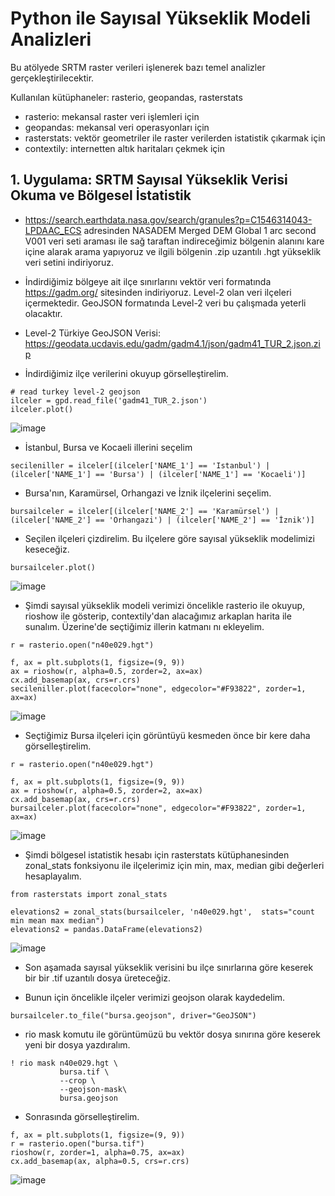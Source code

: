 # Python ile Sayısal Yükseklik Modeli Analizleri

Bu atölyede SRTM raster verileri işlenerek bazı temel analizler gerçekleştirilecektir. 

Kullanılan kütüphaneler: rasterio, geopandas, rasterstats

* rasterio: mekansal raster veri işlemleri için
* geopandas: mekansal veri operasyonları için
* rasterstats: vektör geometriler ile raster verilerden istatistik çıkarmak için
* contextily: internetten altık haritaları çekmek için

## 1. Uygulama: SRTM Sayısal Yükseklik Verisi Okuma ve Bölgesel İstatistik

* https://search.earthdata.nasa.gov/search/granules?p=C1546314043-LPDAAC_ECS  adresinden NASADEM Merged DEM Global 1 arc second V001 veri seti araması ile sağ taraftan indireceğimiz bölgenin alanını kare içine alarak arama yapıyoruz ve ilgili bölgenin .zip uzantılı .hgt yükseklik veri setini indiriyoruz. 

* İndirdiğimiz bölgeye ait ilçe sınırlarını vektör veri formatında https://gadm.org/ sitesinden indiriyoruz. Level-2 olan veri ilçeleri içermektedir. GeoJSON formatında Level-2 veri bu çalışmada yeterli olacaktır. 
* Level-2 Türkiye GeoJSON Verisi: https://geodata.ucdavis.edu/gadm/gadm4.1/json/gadm41_TUR_2.json.zip

* İndirdiğimiz ilçe verilerini okuyup görselleştirelim.

```
# read turkey level-2 geojson
ilceler = gpd.read_file('gadm41_TUR_2.json')
ilceler.plot()
```
![image](https://user-images.githubusercontent.com/3392893/222678591-ee60052e-65e3-45e1-b73e-b04ca8222e45.png)

* İstanbul, Bursa ve Kocaeli illerini seçelim

```
secileniller = ilceler[(ilceler['NAME_1'] == 'Istanbul') | (ilceler['NAME_1'] == 'Bursa') | (ilceler['NAME_1'] == 'Kocaeli')]
```

* Bursa'nın, Karamürsel, Orhangazi ve İznik ilçelerini seçelim.

```
bursailceler = ilceler[(ilceler['NAME_2'] == 'Karamürsel') | (ilceler['NAME_2'] == 'Orhangazi') | (ilceler['NAME_2'] == 'İznik')]
```

* Seçilen ilçeleri çizdirelim. Bu ilçelere göre sayısal yükseklik modelimizi keseceğiz.

```
bursailceler.plot()
```

![image](https://user-images.githubusercontent.com/3392893/222681732-750aa630-a71e-4aa8-ad88-2ba469d29707.png)

* Şimdi sayısal yükseklik modeli verimizi öncelikle rasterio ile okuyup, rioshow ile gösterip, contextily'dan alacağımız arkaplan harita ile sunalım. Üzerine'de seçtiğimiz illerin katmanı nı ekleyelim. 

```
r = rasterio.open("n40e029.hgt")

f, ax = plt.subplots(1, figsize=(9, 9))
ax = rioshow(r, alpha=0.5, zorder=2, ax=ax)
cx.add_basemap(ax, crs=r.crs) 
secileniller.plot(facecolor="none", edgecolor="#F93822", zorder=1, ax=ax)
```

![image](https://user-images.githubusercontent.com/3392893/222686520-8bba439e-4626-44e4-a95d-b3dc19598072.png)

* Seçtiğimiz Bursa ilçeleri için görüntüyü kesmeden önce bir kere daha görselleştirelim.

```
r = rasterio.open("n40e029.hgt")

f, ax = plt.subplots(1, figsize=(9, 9))
ax = rioshow(r, alpha=0.5, zorder=2, ax=ax)
cx.add_basemap(ax, crs=r.crs) 
bursailceler.plot(facecolor="none", edgecolor="#F93822", zorder=1, ax=ax)
```
![image](https://user-images.githubusercontent.com/3392893/222706360-fb5e058b-65ca-4aca-9cd5-10d2af8b72ba.png)

* Şimdi bölgesel istatistik hesabı için rasterstats kütüphanesinden zonal_stats fonksiyonu ile ilçelerimiz için min, max, median gibi değerleri hesaplayalım. 
```
from rasterstats import zonal_stats

elevations2 = zonal_stats(bursailceler, 'n40e029.hgt',  stats="count min mean max median")
elevations2 = pandas.DataFrame(elevations2)
```
![image](https://user-images.githubusercontent.com/3392893/222713290-78ab5ce1-877a-49b9-8a89-c64e74cdf0de.png)

* Son aşamada sayısal yükseklik verisini bu ilçe sınırlarına göre keserek bir bir .tif uzantılı dosya üreteceğiz. 

* Bunun için öncelikle ilçeler verimizi geojson olarak kaydedelim.

```
bursailceler.to_file("bursa.geojson", driver="GeoJSON")
```

* rio mask komutu ile görüntümüzü bu vektör dosya sınırına göre keserek yeni bir dosya yazdıralım.
```
! rio mask n40e029.hgt \
           bursa.tif \
           --crop \
           --geojson-mask\
           bursa.geojson
```

* Sonrasında görselleştirelim.

```
f, ax = plt.subplots(1, figsize=(9, 9))
r = rasterio.open("bursa.tif")
rioshow(r, zorder=1, alpha=0.75, ax=ax)
cx.add_basemap(ax, alpha=0.5, crs=r.crs)
```
![image](https://user-images.githubusercontent.com/3392893/222715142-e45ba79b-f86d-4230-9774-8821bb067f4e.png)



